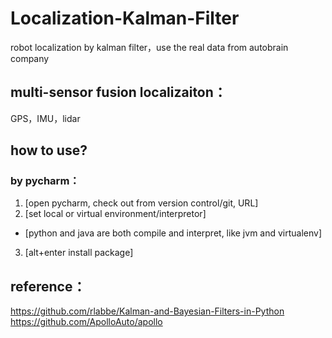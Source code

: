 # Localization-Kalman-Filter
robot localization by kalman filter，use the real data from autobrain company
## multi-sensor fusion localizaiton：
GPS，IMU，lidar
## how to use?
### by pycharm：
1. [open pycharm, check out from version control/git, URL]
2. [set local or virtual environment/interpretor]
  - [python and java are both compile and interpret, like jvm and virtualenv]
3. [alt+enter install package]
## reference：
https://github.com/rlabbe/Kalman-and-Bayesian-Filters-in-Python<br>
https://github.com/ApolloAuto/apollo
